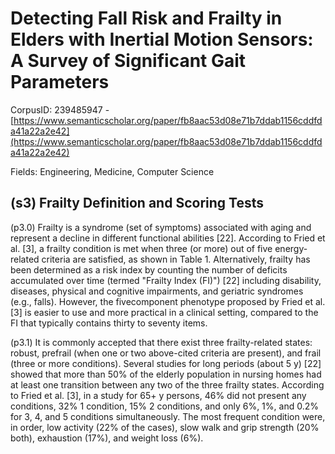 # Detecting Fall Risk and Frailty in Elders with Inertial Motion Sensors: A Survey of Significant Gait Parameters

CorpusID: 239485947 - [https://www.semanticscholar.org/paper/fb8aac53d08e71b7ddab1156cddfda41a22a2e42](https://www.semanticscholar.org/paper/fb8aac53d08e71b7ddab1156cddfda41a22a2e42)

Fields: Engineering, Medicine, Computer Science

## (s3) Frailty Definition and Scoring Tests
(p3.0) Frailty is a syndrome (set of symptoms) associated with aging and represent a decline in different functional abilities [22]. According to Fried et al. [3], a frailty condition is met when three (or more) out of five energy-related criteria are satisfied, as shown in Table 1. Alternatively, frailty has been determined as a risk index by counting the number of deficits accumulated over time (termed "Frailty Index (FI)") [22] including disability, diseases, physical and cognitive impairments, and geriatric syndromes (e.g., falls). However, the fivecomponent phenotype proposed by Fried et al. [3] is easier to use and more practical in a clinical setting, compared to the FI that typically contains thirty to seventy items.

(p3.1) It is commonly accepted that there exist three frailty-related states: robust, prefrail (when one or two above-cited criteria are present), and frail (three or more conditions). Several studies for long periods (about 5 y) [22] showed that more than 50% of the elderly population in nursing homes had at least one transition between any two of the three frailty states. According to Fried et al. [3], in a study for 65+ y persons, 46% did not present any conditions, 32% 1 condition, 15% 2 conditions, and only 6%, 1%, and 0.2% for 3, 4, and 5 conditions simultaneously. The most frequent condition were, in order, low activity (22% of the cases), slow walk and grip strength (20% both), exhaustion (17%), and weight loss (6%).
